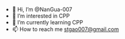 - 👋 Hi, I’m @NanGua-007
- 👀 I’m interested in CPP
- 🌱 I’m currently learning CPP
- 📫 How to reach me stgao007@gmail.com


